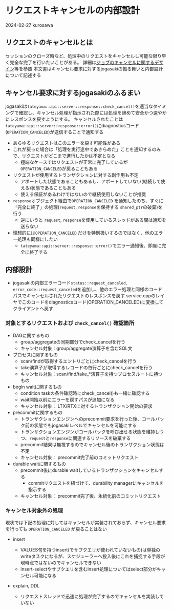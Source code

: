 # リクエストキャンセルの内部設計

2024-02-27 kurosawa

## リクエストのキャンセルとは

セッションのクローズ時など、処理中のリクエストをキャンセルし可能な限り早く完全な完了を行いたいことがある。
詳細は[ジョブのキャンセルに関するデザイン](https://github.com/project-tsurugi/tateyama/blob/master/docs/internal/job-cancel-design_ja.md)等を参照
本文書はキャンセル要求に対するjogasakiの振る舞いと内部設計について記述する

## キャンセル要求に対するjogasakiのふるまい

jogasakiは`tateyama::api::server::response::check_cancel()`を適当なタイミングで確認し、キャンセル処理が指示された際には処理を諦めて安全かつ速やかにレスポンスを戻すようにする。
キャンセルされたことは`tateyama::api::server::response::error()`にdiagnosticsコード(`OPERATION_CANCELED`)が送信することで通知する
- あらゆるリクエストはこのエラーを戻す可能性がある
- これが戻った場合は「処理を実行途中であきらめた」ことを通知するのみで、リクエストがどこまで進行したかは不定となる
  - 極端なケースではリクエストが正常に完了しているが`OPERATION_CANCELED`が戻ることもある
- リクエストが使用するトランザクションに対する副作用も不定
  - アボートした状態であることもあるし、アボートしていない(継続して使える)状態であることもある
  - 使える保証があるわけではないので継続使用しないことが推奨
- `response`オブジェクト経由で`OPERATION_CANCELED` を通知したのち、すぐに「完全に終了」の処理(`request`, `response`を保持する `shared_ptr`の破棄)を行う
  - 逆にいうと `request`, `response`を使用しているスレッドがある間は通知を送らない
- 理想的には`OPERATION_CANCELED` だけを特別扱いするのではなく、他のエラー処理も同様にしたい
  - `tateyama::api::server::response::error()`でエラー通知後、即座に完全に終了する

## 内部設計

- jogasakiの内部エラーコード`status::request_canceled`, `error_code::request_canceled`を追加し、他のエラー処理と同様のコードパスでキャンセルされたリクエストのレスポンスを戻す
service.cppのレイヤでこのコードをdiagnosticsコード(OPERATION_CANCELED)に変換してクライアントへ戻す

### 対象とするリクエストおよび `check_cancel()` 確認箇所

- DAGに関するもの
    - group/aggregateの同期部分でcheck_cancelを行う
    - キャンセル対象：group/aggregate演算子を含むSQL文
- プロセスに関するもの
    - scan/findが取得するエントリごとにcheck_cancelを行う
    - take演算子が取得するレコードの毎行ごとにcheck_cancelを行う
    - キャンセル対象：scan/find/take_*演算子を持つプロセスルートに持つもの
- begin waitに関するもの
    - condition taskの条件確認時にcheck_cancel()も一緒に確認する
    - wait開始以前にエラーを戻すパスが追加になる
    - キャンセル対象： LTX/RTXに対するトランザクション開始の要求
- precommitに関するもの
    - トランザクションエンジンへのprecommit要求を行った後、コールバック前の状態でもjogasakiレベルでキャンセルを可能にする
    - トランザクションエンジンがコールバックを呼び出せる状態を維持しつつ、`request`と`response`に関連するリソースを破棄する
    - precommit結果は無視するのでキャンセル後のトランザクション状態は不定
    - キャンセル対象： precommit完了前のコミットリクエスト
- durable waitに関するもの
    - precommit後にdurable waitしているトランザクションをキャンセルする
        - commitリクエストを紐づけて、durability managerにキャンセルを指示する
    - キャンセル対象： precommit完了後、永続化前のコミットリクエスト

### キャンセル対象外の処理

現状では下記の処理に対してはキャンセルが実装されておらず、キャンセル要求を行っても `OPERATION_CANCELED` が戻ることはない

- insert
  - VALUES句を持つinsert(でサブクエリが使われていないもの)は単独のwriteタスクになるが、スケジューラーへ投入後にこれを捕捉する手段が現時点ではないのでキャンセルできない
  - insert-selectやサブクエリを含むinsert処理についてはselect部分がキャンセル可能になる

- explain, DDL
  - リクエストスレッドで迅速に処理が完了するのでキャンセルを実装していない

